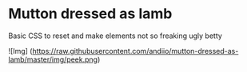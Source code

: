 Mutton dressed as lamb
======================

Basic CSS to reset and make elements not so freaking ugly betty



![Img] (https://raw.githubusercontent.com/andiio/mutton-dressed-as-lamb/master/img/peek.png)
